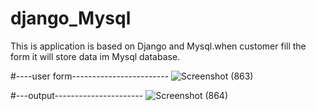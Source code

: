 # django_Mysql
This is application is based on Django and Mysql.when customer fill the form it will store data im Mysql database.

#----user form------------------------
![Screenshot (863)](https://github.com/waquar-az/django_Mysql/assets/106869966/e9981eb0-caf6-4d87-9777-13fc921b6d68)

#---output----------------------
![Screenshot (864)](https://github.com/waquar-az/django_Mysql/assets/106869966/97c30742-6af2-40c0-afef-f051b600b382)

